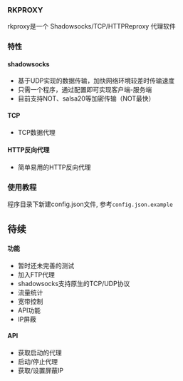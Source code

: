 ### RKPROXY

rkproxy是一个 Shadowsocks/TCP/HTTPReproxy 代理软件


### 特性

#### shadowsocks

- 基于UDP实现的数据传输，加快网络环境较差时传输速度
- 只需一个程序，通过配置即可实现客户端-服务端
- 目前支持NOT、salsa20等加密传输（NOT最快）

#### TCP

- TCP数据代理

#### HTTP反向代理

- 简单易用的HTTP反向代理

### 使用教程

程序目录下新建config.json文件, 参考`config.json.example`

## 待续

#### 功能
- 暂时还未完善的测试
- 加入FTP代理
- shadowsocks支持原生的TCP/UDP协议
- 流量统计
- 宽带控制
- API功能
- IP屏蔽

#### API

- 获取启动的代理
- 启动/停止代理
- 获取/设置屏蔽IP